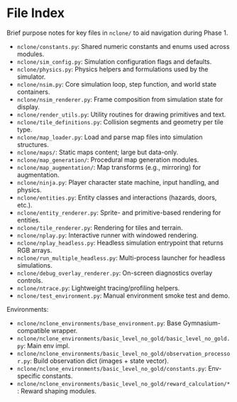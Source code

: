 # File Index

Brief purpose notes for key files in `nclone/` to aid navigation during Phase 1.

- `nclone/constants.py`: Shared numeric constants and enums used across modules.
- `nclone/sim_config.py`: Simulation configuration flags and defaults.
- `nclone/physics.py`: Physics helpers and formulations used by the simulator.
- `nclone/nsim.py`: Core simulation loop, step function, and world state containers.
- `nclone/nsim_renderer.py`: Frame composition from simulation state for display.
- `nclone/render_utils.py`: Utility routines for drawing primitives and text.
- `nclone/tile_definitions.py`: Collision segments and geometry per tile type.
- `nclone/map_loader.py`: Load and parse map files into simulation structures.
- `nclone/maps/`: Static maps content; large but data-only.
- `nclone/map_generation/`: Procedural map generation modules.
- `nclone/map_augmentation/`: Map transforms (e.g., mirroring) for augmentation.
- `nclone/ninja.py`: Player character state machine, input handling, and physics.
- `nclone/entities.py`: Entity classes and interactions (hazards, doors, etc.).
- `nclone/entity_renderer.py`: Sprite- and primitive-based rendering for entities.
- `nclone/tile_renderer.py`: Rendering for tiles and terrain.
- `nclone/nplay.py`: Interactive runner with windowed rendering.
- `nclone/nplay_headless.py`: Headless simulation entrypoint that returns RGB arrays.
- `nclone/run_multiple_headless.py`: Multi-process launcher for headless simulations.
- `nclone/debug_overlay_renderer.py`: On-screen diagnostics overlay controls.
- `nclone/ntrace.py`: Lightweight tracing/profiling helpers.
- `nclone/test_environment.py`: Manual environment smoke test and demo.

Environments:

- `nclone/nclone_environments/base_environment.py`: Base Gymnasium-compatible wrapper.
- `nclone/nclone_environments/basic_level_no_gold/basic_level_no_gold.py`: Main env impl.
- `nclone/nclone_environments/basic_level_no_gold/observation_processor.py`: Build observation dict (images + state vector).
- `nclone/nclone_environments/basic_level_no_gold/constants.py`: Env-specific constants.
- `nclone/nclone_environments/basic_level_no_gold/reward_calculation/*`: Reward shaping modules.
